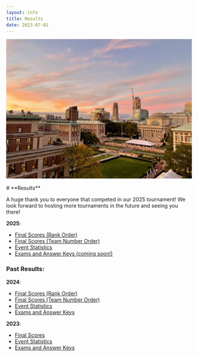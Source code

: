 ```yaml
---
layout: info
title: Results
date: 2023-07-01
---
```


<p align="center">
<img src="/assets/images/campus.png" alt="campus picture" width="800"/>
</p>
# **Results**

A huge thank you to everyone that competed in our 2025 tournament! We look forward to hosting more tournaments in the future and seeing you there!

**2025**:

-   [Final Scores (Rank Order)](https://drive.google.com/file/d/13wJLYy0HfHtj8SaNJ2Y7LyjuEmBiKbQ3/view?usp=sharing)
-   [Final Scores (Team Number Order)](https://drive.google.com/file/d/1KthBNSrxurdm7seyRPWqw6-wKoOpO7Gn/view?usp=sharing)
-   [Event Statistics](https://drive.google.com/file/d/1MuB7-_QiK2i3hi7bDg8gNVqMf9laCNHC/view?usp=sharing)
-   [Exams and Answer Keys (coming soon!)]()

### Past Results:

**2024**:

-   [Final Scores (Rank Order)](https://drive.google.com/file/d/1ELwBQKOuXhuINym4s7L_Ie9u9aUZM0Xb/view?usp=sharing)
-   [Final Scores (Team Number Order)](https://drive.google.com/file/d/1yz6KUYsUObcWg_vIc1CJcvUA15w7zXDB/view?usp=sharing)
-   [Event Statistics](https://drive.google.com/file/d/1seBdZ7i0GVeaF0aaXy9jez1OHecBIFPz/view?usp=sharing)
-   [Exams and Answer Keys](https://drive.google.com/drive/u/2/folders/15oJshOCQmT-kuPleEQh862FIt3_7ljze)

**2023**:

-   [Final Scores](https://drive.google.com/file/d/1rH8uxAEIBB7uNQa5ODV8KzsOhopJo2vJ/view?usp=sharing)
-   [Event Statistics](https://drive.google.com/file/d/1xCAJ3-54A1LwREEAz3-aGv_9IhPqd0Cx/view?usp=sharing)
-   [Exams and Answer Keys](https://drive.google.com/drive/folders/15J2z5LFEVw5viRTbIxpFHrzvkNxoDg3R)
